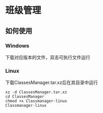 # 班级管理

## 如何使用

### Windows

下载对应版本的文件，双击可执行文件运行

### Linux

下载ClassesManager.tar.xz后在其目录中运行
```
xz -d ClassesManager.tar.xz
cd ClassesManager
chmod +x Classmanager-linux
Classmanager-linux
```

